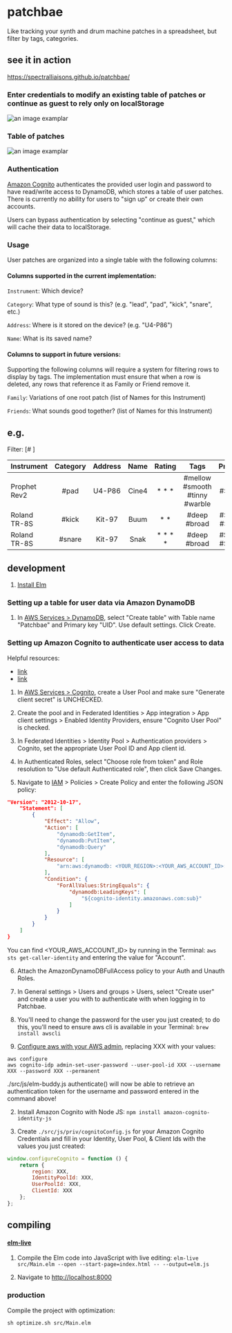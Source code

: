 # patchbae
Like tracking your synth and drum machine patches in a spreadsheet, but filter by tags, categories.

## see it in action
https://spectralliaisons.github.io/patchbae/

### Enter credentials to modify an existing table of patches or continue as guest to rely only on localStorage
![an image examplar](./rsc/screen0.jpg)

### Table of patches
![an image examplar](./rsc/screen1.jpg)

### Authentication

[Amazon Cognito](https://us-west-2.console.aws.amazon.com/cognito) authenticates the provided user login and password to have read/write access to DynamoDB, which stores a table of user patches. There is currently no ability for users to "sign up" or create their own accounts.

Users can bypass authentication by selecting "continue as guest," which will cache their data to localStorage.

### Usage

User patches are organized into a single table with the following columns:

#### Columns supported in the current implementation:

`Instrument`: Which device?

`Category`: What type of sound is this? (e.g. "lead", "pad", "kick", "snare", etc.)

`Address`: Where is it stored on the device? (e.g. "U4-P86")

`Name`: What is its saved name?

#### Columns to support in future versions:

Supporting the following columns will require a system for filtering rows to display by tags. The implementation must ensure that when a row is deleted, any rows that reference it as Family or Friend remove it.

`Family`: Variations of one root patch (list of Names for this Instrument)

`Friends`: What sounds good together? (list of Names for this Instrument)

## e.g.
Filter: [#     ]

Instrument | Category | Address | Name | Rating | Tags | Projects | Family | Friends|
|-|:-:|:-:|:-:|:-:|:-:|:-:|:-:|:-:|
| Prophet Rev2 | #pad | U4-P86 | Cine4 | * * * | #mellow #smooth #tinny #warble | #SongA | #Buum | # |
| Roland TR-8S | #kick | Kit-97 | Buum | * * | #deep #broad | #SongA #SongB | #Cine4 | #Snak |
| Roland TR-8S | #snare | Kit-97 | Snak | * * * * | #deep #broad | #SongC #SongD | # | #Buum |

## development

1. [Install Elm](https://guide.elm-lang.org/install/elm.html)

### Setting up a table for user data via Amazon DynamoDB

1. In [AWS Services > DynamoDB](https://us-west-2.console.aws.amazon.com/dynamodb), select "Create table" with Table name "Patchbae" and Primary key "UID". Use default settings. Click Create.

### Setting up Amazon Cognito to authenticate user access to data

Helpful resources: 
- [link](https://tutorialedge.net/projects/building-blog-with-vuejs-aws/part-5-getting-started-with-cognito/)
- [link](https://aws.amazon.com/blogs/mobile/building-fine-grained-authorization-using-amazon-cognito-user-pools-groups/)

1. In [AWS Services > Cognito](https://us-west-2.console.aws.amazon.com/cognito), create a User Pool and make sure "Generate client secret" is UNCHECKED. 

2. Create the pool and in Federated Identities > App integration > App client settings > Enabled Identity Providers, ensure "Cognito User Pool" is checked.

3. In Federated Identities > Identity Pool > Authentication providers > Cognito, set the appropriate User Pool ID and App client id.

4. In Authenticated Roles, select "Choose role from token" and Role resolution to "Use default Authenticated role", then click Save Changes.

5. Navigate to [IAM](https://console.aws.amazon.com/iam/home#/policies) > Policies > Create Policy and enter the following JSON policy:
```json
"Version": "2012-10-17",
    "Statement": [
        {
            "Effect": "Allow",
            "Action": [
                "dynamodb:GetItem",
                "dynamodb:PutItem",
                "dynamodb:Query"
            ],
            "Resource": [
                "arn:aws:dynamodb: <YOUR_REGION>:<YOUR_AWS_ACCOUNT_ID>:table/<YOUR DYNAMODB_TABLE>"
            ],
            "Condition": {
                "ForAllValues:StringEquals": {
                    "dynamodb:LeadingKeys": [
                        "${cognito-identity.amazonaws.com:sub}"
                    ]
                }
            }
        }
    ]
}
```

You can find <YOUR_AWS_ACCOUNT_ID> by running in the Terminal:
`aws sts get-caller-identity` and entering the value for "Account".

6. Attach the AmazonDynamoDBFullAccess policy to your Auth and Unauth Roles.

3. In General settings > Users and groups > Users, select "Create user" and create a user you with to authenticate with when logging in to Patchbae.

4. You'll need to change the password for the user you just created; to do this, you'll need to ensure aws cli is available in your Terminal:
`brew install awscli`

5. [Configure aws with your AWS admin](https://awscli.amazonaws.com/v2/documentation/api/latest/reference/cognito-idp/admin-set-user-password.html), replacing XXX with your values:
```
aws configure
aws cognito-idp admin-set-user-password --user-pool-id XXX --username XXX --password XXX --permanent
```

./src/js/elm-buddy.js authenticate() will now be able to retrieve an authentication token for the username and password entered in the command above!

2. Install Amazon Cognito with Node JS:
`npm install amazon-cognito-identity-js`

3. Create `./src/js/priv/cognitoConfig.js` for your Amazon Cognito Credentials and fill in your Identity, User Pool, & Client Ids with the values you just created:
```js
window.configureCognito = function () {
    return {
        region: XXX,
        IdentityPoolId: XXX,
        UserPoolId: XXX,
        ClientId: XXX
    };
};
```

## compiling

#### [elm-live](https://www.elm-live.com/)

1. Compile the Elm code into JavaScript with live editing: `elm-live src/Main.elm --open --start-page=index.html -- --output=elm.js`

2. Navigate to [http://localhost:8000](http://localhost:8000)

### production

Compile the project with optimization:

`sh optimize.sh src/Main.elm`